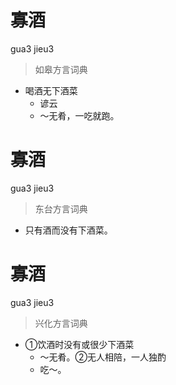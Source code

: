 # 寡酒
gua3 jieu3
> 如皋方言词典
- 喝酒无下酒菜
  - 谚云
  - ～无肴，一吃就跑。

# 寡酒
gua3 jieu3
> 东台方言词典
- 只有酒而没有下酒菜。

# 寡酒
gua3 jieu3
> 兴化方言词典
- ①饮酒时没有或很少下酒菜
  - ～无肴。②无人相陪，一人独酌
  - 吃～。
